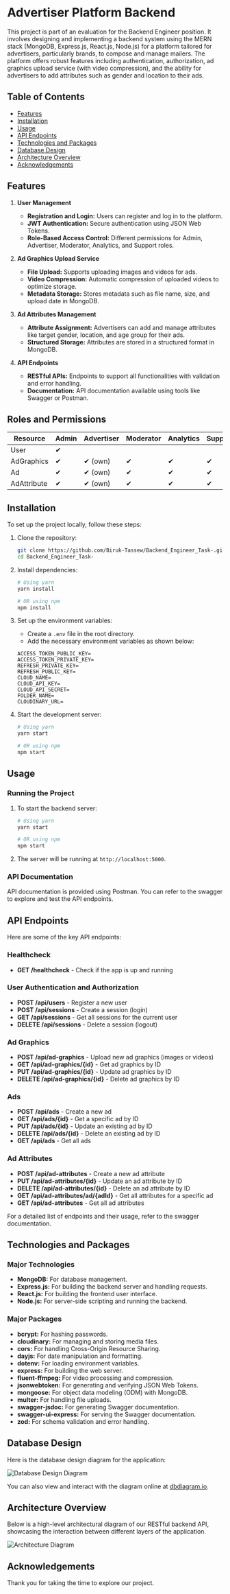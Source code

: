 # Advertiser Platform Backend

This project is part of an evaluation for the Backend Engineer position. It involves designing and implementing a backend system using the MERN stack (MongoDB, Express.js, React.js, Node.js) for a platform tailored for advertisers, particularly brands, to compose and manage mailers. The platform offers robust features including authentication, authorization, ad graphics upload service (with video compression), and the ability for advertisers to add attributes such as gender and location to their ads.

## Table of Contents
- [Features](#features)
- [Installation](#installation)
- [Usage](#usage)
- [API Endpoints](#api-endpoints)
- [Technologies and Packages](#technologies-and-packages)
- [Database Design](#database-design)
- [Architecture Overview](#architecture-overview)
- [Acknowledgements](#acknowledgements)

## Features

1. **User Management**
    - **Registration and Login:** Users can register and log in to the platform.
    - **JWT Authentication:** Secure authentication using JSON Web Tokens.
    - **Role-Based Access Control:** Different permissions for Admin, Advertiser, Moderator, Analytics, and Support roles.

2. **Ad Graphics Upload Service**
    - **File Upload:** Supports uploading images and videos for ads.
    - **Video Compression:** Automatic compression of uploaded videos to optimize storage.
    - **Metadata Storage:** Stores metadata such as file name, size, and upload date in MongoDB.

3. **Ad Attributes Management**
    - **Attribute Assignment:** Advertisers can add and manage attributes like target gender, location, and age group for their ads.
    - **Structured Storage:** Attributes are stored in a structured format in MongoDB.

4. **API Endpoints**
    - **RESTful APIs:** Endpoints to support all functionalities with validation and error handling.
    - **Documentation:** API documentation available using tools like Swagger or Postman.

## Roles and Permissions

| Resource     | Admin | Advertiser | Moderator | Analytics | Support |
|--------------|-------|------------|-----------|-----------|---------|
| User         | ✔     |            |           |           |         |
| AdGraphics   | ✔     | ✔ (own)    | ✔         | ✔         | ✔       |
| Ad           | ✔     | ✔ (own)    | ✔         | ✔         | ✔       |
| AdAttribute  | ✔     | ✔ (own)    | ✔         | ✔         | ✔       |

## Installation

To set up the project locally, follow these steps:

1. Clone the repository:
    ```bash
    git clone https://github.com/Biruk-Tassew/Backend_Engineer_Task-.git
    cd Backend_Engineer_Task-
    ```

2. Install dependencies:
    ```bash
    # Using yarn
    yarn install

    # OR using npm
    npm install
    ```

3. Set up the environment variables:
    - Create a `.env` file in the root directory.
    - Add the necessary environment variables as shown below:

    ```env
    ACCESS_TOKEN_PUBLIC_KEY=
    ACCESS_TOKEN_PRIVATE_KEY=
    REFRESH_PRIVATE_KEY=
    REFRESH_PUBLIC_KEY=
    CLOUD_NAME=
    CLOUD_API_KEY=
    CLOUD_API_SECRET=
    FOLDER_NAME=
    CLOUDINARY_URL=
    ```

4. Start the development server:
    ```bash
    # Using yarn
    yarn start

    # OR using npm
    npm start
    ```

## Usage

### Running the Project

1. To start the backend server:
    ```bash
    # Using yarn
    yarn start

    # OR using npm
    npm start
    ```

2. The server will be running at `http://localhost:5000`.

### API Documentation

API documentation is provided using Postman. You can refer to the swagger to explore and test the API endpoints.

## API Endpoints

Here are some of the key API endpoints:

### Healthcheck
- **GET /healthcheck** - Check if the app is up and running

### User Authentication and Authorization

- **POST /api/users** - Register a new user
- **POST /api/sessions** - Create a session (login)
- **GET /api/sessions** - Get all sessions for the current user
- **DELETE /api/sessions** - Delete a session (logout)

### Ad Graphics

- **POST /api/ad-graphics** - Upload new ad graphics (images or videos)
- **GET /api/ad-graphics/{id}** - Get ad graphics by ID
- **PUT /api/ad-graphics/{id}** - Update ad graphics by ID
- **DELETE /api/ad-graphics/{id}** - Delete ad graphics by ID

### Ads

- **POST /api/ads** - Create a new ad
- **GET /api/ads/{id}** - Get a specific ad by ID
- **PUT /api/ads/{id}** - Update an existing ad by ID
- **DELETE /api/ads/{id}** - Delete an existing ad by ID
- **GET /api/ads** - Get all ads

### Ad Attributes

- **POST /api/ad-attributes** - Create a new ad attribute
- **PUT /api/ad-attributes/{id}** - Update an ad attribute by ID
- **DELETE /api/ad-attributes/{id}** - Delete an ad attribute by ID
- **GET /api/ad-attributes/ad/{adId}** - Get all attributes for a specific ad
- **GET /api/ad-attributes** - Get all ad attributes

For a detailed list of endpoints and their usage, refer to the swagger documentation.

## Technologies and Packages

### Major Technologies

- **MongoDB:** For database management.
- **Express.js:** For building the backend server and handling requests.
- **React.js:** For building the frontend user interface.
- **Node.js:** For server-side scripting and running the backend.

### Major Packages

- **bcrypt:** For hashing passwords.
- **cloudinary:** For managing and storing media files.
- **cors:** For handling Cross-Origin Resource Sharing.
- **dayjs:** For date manipulation and formatting.
- **dotenv:** For loading environment variables.
- **express:** For building the web server.
- **fluent-ffmpeg:** For video processing and compression.
- **jsonwebtoken:** For generating and verifying JSON Web Tokens.
- **mongoose:** For object data modeling (ODM) with MongoDB.
- **multer:** For handling file uploads.
- **swagger-jsdoc:** For generating Swagger documentation.
- **swagger-ui-express:** For serving the Swagger documentation.
- **zod:** For schema validation and error handling.

## Database Design

Here is the database design diagram for the application:

![Database Design Diagram](./assets/db_diagram.png)

You can also view and interact with the diagram online at [dbdiagram.io](https://dbdiagram.io/d/66ad166e8b4bb5230e15ff64).

## Architecture Overview

Below is a high-level architectural diagram of our RESTful backend API, showcasing the interaction between different layers of the application.

![Architecture Diagram](./assets/architecture_diagram.png)

## Acknowledgements

Thank you for taking the time to explore our project.




